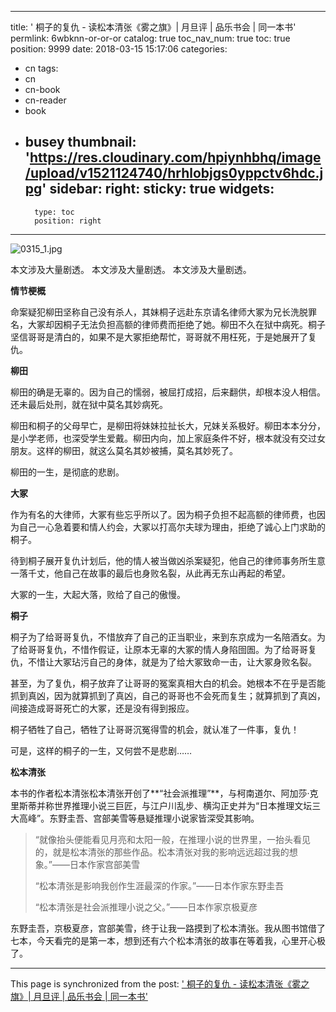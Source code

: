 
---
title: ' 桐子的复仇 - 读松本清张《雾之旗》| 月旦评 | 品乐书会 | 同一本书'
permlink: 6wbknn-or-or-or
catalog: true
toc_nav_num: true
toc: true
position: 9999
date: 2018-03-15 15:17:06
categories:
- cn
tags:
- cn
- cn-book
- cn-reader
- book
- busey
thumbnail: 'https://res.cloudinary.com/hpiynhbhq/image/upload/v1521124740/hrhlobjgs0yppctv6hdc.jpg'
sidebar:
    right:
        sticky: true
widgets:
    -
        type: toc
        position: right
---


![0315_1.jpg](https://res.cloudinary.com/hpiynhbhq/image/upload/v1521124740/hrhlobjgs0yppctv6hdc.jpg)

本文涉及大量剧透。
本文涉及大量剧透。
本文涉及大量剧透。

**情节梗概**

命案疑犯柳田坚称自己没有杀人，其妹桐子远赴东京请名律师大冢为兄长洗脱罪名，大冢却因桐子无法负担高额的律师费而拒绝了她。柳田不久在狱中病死。桐子坚信哥哥是清白的，如果不是大冢拒绝帮忙，哥哥就不用枉死，于是她展开了复仇。

**柳田**

柳田的确是无辜的。因为自己的懦弱，被屈打成招，后来翻供，却根本没人相信。还未最后处刑，就在狱中莫名其妙病死。

柳田和桐子的父母早亡，是柳田将妹妹拉扯长大，兄妹关系极好。柳田本本分分，是小学老师，也深受学生爱戴。柳田内向，加上家庭条件不好，根本就没有交过女朋友。这样的柳田，就这么莫名其妙被捕，莫名其妙死了。

柳田的一生，是彻底的悲剧。

**大冢**

作为有名的大律师，大冢有些忘乎所以了。因为桐子负担不起高额的律师费，也因为自己一心急着要和情人约会，大冢以打高尔夫球为理由，拒绝了诚心上门求助的桐子。

待到桐子展开复仇计划后，他的情人被当做凶杀案疑犯，他自己的律师事务所生意一落千丈，他自己在故事的最后也身败名裂，从此再无东山再起的希望。

大冢的一生，大起大落，败给了自己的傲慢。

**桐子**

桐子为了给哥哥复仇，不惜放弃了自己的正当职业，来到东京成为一名陪酒女。为了给哥哥复仇，不惜作假证，让原本无辜的大冢的情人身陷囹圄。为了给哥哥复仇，不惜让大冢玷污自己的身体，就是为了给大冢致命一击，让大冢身败名裂。

甚至，为了复仇，桐子放弃了让哥哥的冤案真相大白的机会。她根本不在乎是否能抓到真凶，因为就算抓到了真凶，自己的哥哥也不会死而复生；就算抓到了真凶，间接造成哥哥死亡的大冢，还是没有得到报应。

桐子牺牲了自己，牺牲了让哥哥沉冤得雪的机会，就认准了一件事，复仇！

可是，这样的桐子的一生，又何尝不是悲剧……

**松本清张**

本书的作者松本清张松本清张开创了**“社会派推理”**，与柯南道尔、阿加莎·克里斯蒂并称世界推理小说三巨匠，与江户川乱步、横沟正史并为“日本推理文坛三大高峰”。东野圭吾、宫部美雪等悬疑推理小说家皆深受其影响。

>“就像抬头便能看见月亮和太阳一般，在推理小说的世界里，一抬头看见的，就是松本清张的那些作品。松本清张对我的影响远远超过我的想象。”——日本作家宫部美雪
>
>“松本清张是影响我创作生涯最深的作家。”——日本作家东野圭吾
>
>“松本清张是社会派推理小说之父。”——日本作家京极夏彦

东野圭吾，京极夏彦，宫部美雪，终于让我一路摸到了松本清张。我从图书馆借了七本，今天看完的是第一本，想到还有六个松本清张的故事在等着我，心里开心极了。


- - -

This page is synchronized from the post: [' 桐子的复仇 - 读松本清张《雾之旗》| 月旦评 | 品乐书会 | 同一本书'](https://steemit.com/@weisheng167388/6wbknn-or-or-or)
